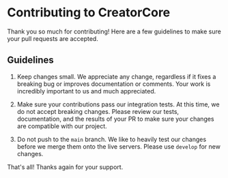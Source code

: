 # Contributing to CreatorCore
Thank you so much for contributing!  Here are a few guidelines to make sure your pull requests are accepted.

## Guidelines
1. Keep changes small.
We appreciate any change, regardless if it fixes a breaking bug or improves documentation or comments.  Your work is incredibly important to us and much appreciated.

2. Make sure your contributions pass our integration tests.
At this time, we do not accept breaking changes.  Please review our tests, documentation, and the results of your PR to make sure your changes are compatible with our project.

3. Do not push to the `main` branch.
We like to heavily test our changes before we merge them onto the live servers.  Please use `develop` for new changes.

That's all!  Thanks again for your support.
